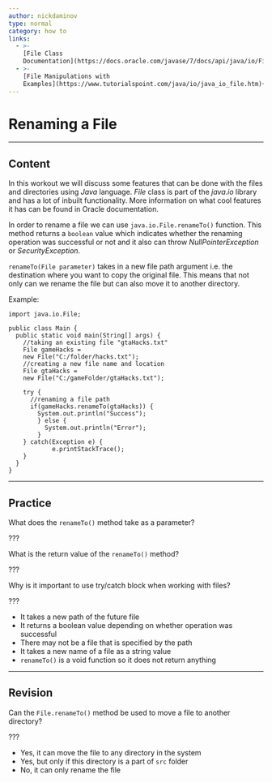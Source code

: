 ```yaml
---
author: nickdaminov
type: normal
category: how to
links:
  - >-
    [File Class
    Documentation](https://docs.oracle.com/javase/7/docs/api/java/io/File.html#renameTo(java.io.File)){website}
  - >-
    [File Manipulations with
    Examples](https://www.tutorialspoint.com/java/io/java_io_file.htm){website}
---
```


# Renaming a File


---

## Content

In this workout we will discuss some features that can be done with the files and directories using *Java* language. *File* class is part of the *java.io* library and has a lot of inbuilt functionality. More information on what cool features it has can be found in Oracle documentation.

In order to rename a file we can use `java.io.File.renameTo()` function. This method returns a `boolean` value which indicates whether the renaming operation was successful or not and it also can throw *NullPointerException* or *SecurityException*.

`renameTo(File parameter)` takes in a new file path argument i.e. the destination where you want to copy the original file. This means that not only can we rename the file but can also move it to another directory.

Example:

```plain-text
import java.io.File;

public class Main {
  public static void main(String[] args) {
    //taking an existing file "gtaHacks.txt"
    File gameHacks =
    new File("C:/folder/hacks.txt");
    //creating a new file name and location
    File gtaHacks =
    new File("C:/gameFolder/gtaHacks.txt");

    try {
      //renaming a file path
      if(gameHacks.renameTo(gtaHacks)) {
        System.out.println("Success");
        } else {
          System.out.println("Error");
        }
    } catch(Exception e) {
    		e.printStackTrace();
    }
  }
}
```


---

## Practice

What does the `renameTo()` method take as a parameter?

???

What is the return value of the `renameTo()` method?

???

Why is it important to use try/catch block when working with files?

???

- It takes a new path of the future file
- It returns a boolean value depending on whether operation was successful
- There may not be a file that is specified by the path
- It takes a new name of a file as a string value
- `renameTo()` is a void function so it does not return anything


---

## Revision

Can the `File.renameTo()` method be used to move a file to another directory?

???

- Yes, it can move the file to any directory in the system
- Yes, but only if this directory is a part of `src` folder
- No, it can only rename the file
